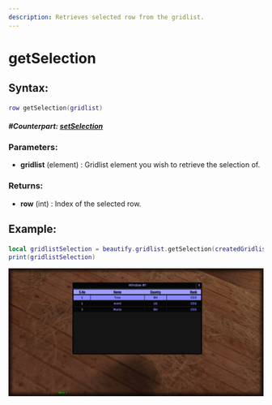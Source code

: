 ```yaml
---
description: Retrieves selected row from the gridlist.
---
```


# getSelection

## **Syntax:**

```lua
row getSelection(gridlist)
```

#### _**\#Counterpart:**_ [_**setSelection**_](setgridlistselection.md)

### **Parameters:**

* **gridlist** \(element\) : Gridlist element you wish to retrieve the selection of.

### **Returns:**

* **row** \(int\) : Index of the selected row.

## **Example:**

```lua
local gridlistSelection = beautify.gridlist.getSelection(createdGridlist)
print(gridlistSelection)
```

![](../../.gitbook/assets/getgridlistselection.png)

